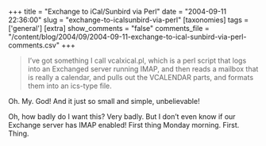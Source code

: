 +++
title = "Exchange to iCal/Sunbird via Perl"
date = "2004-09-11 22:36:00"
slug = "exchange-to-icalsunbird-via-perl"
[taxonomies]
tags = ['general']
[extra]
show_comments = "false"
comments_file = "/content/blog/2004/09/2004-09-11-exchange-to-ical-sunbird-via-perl-comments.csv"
+++

> I’ve got something I call vcalxical.pl, which is a perl script that logs into an Exchanged server running IMAP, and then reads a mailbox that is really a calendar, and pulls out the VCALENDAR parts, and formats them into an ics-type file.

Oh. My. God! And it just so small and simple, unbelievable!

Oh, how badly do I want this? Very badly. But I don’t even know if our Exchange server has IMAP enabled! First thing Monday morning. First. Thing.
